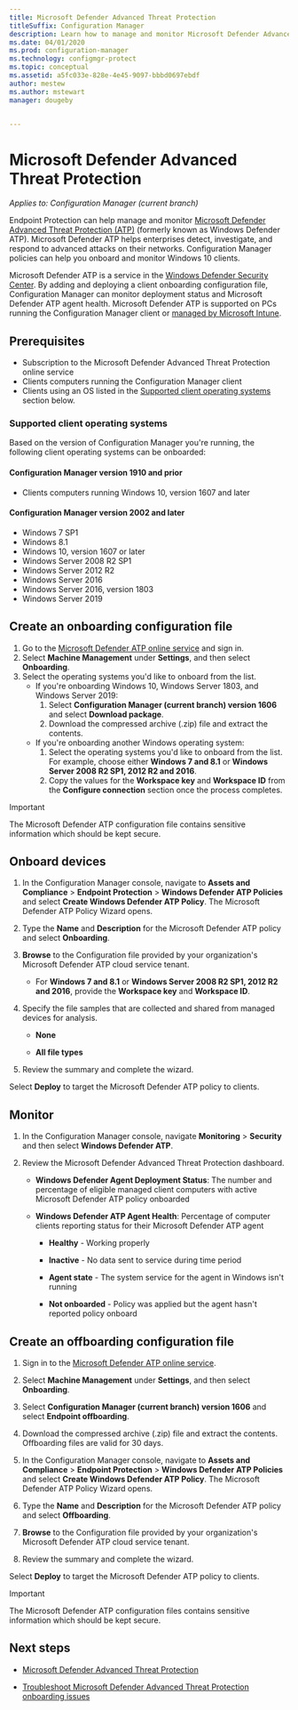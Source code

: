 ```yaml
---
title: Microsoft Defender Advanced Threat Protection
titleSuffix: Configuration Manager
description: Learn how to manage and monitor Microsoft Defender Advanced Threat Protection, a new service that helps enterprises respond to advanced attacks.
ms.date: 04/01/2020
ms.prod: configuration-manager
ms.technology: configmgr-protect
ms.topic: conceptual
ms.assetid: a5fc033e-828e-4e45-9097-bbbd0697ebdf
author: mestew
ms.author: mstewart
manager: dougeby


---
```

# Microsoft Defender Advanced Threat Protection

*Applies to: Configuration Manager (current branch)*

Endpoint Protection can help manage and monitor [Microsoft Defender Advanced Threat Protection (ATP)](https://docs.microsoft.com/windows/security/threat-protection/microsoft-defender-atp/microsoft-defender-advanced-threat-protection) (formerly known as Windows Defender ATP). Microsoft Defender ATP helps enterprises detect, investigate, and respond to advanced attacks on their networks. Configuration Manager policies can help you onboard and monitor Windows 10 clients.

Microsoft Defender ATP is a service in the [Windows Defender Security Center](https://securitycenter.windows.com). By adding and deploying a client onboarding configuration file, Configuration Manager can monitor deployment status and Microsoft Defender ATP agent health. Microsoft Defender ATP is supported on PCs running the Configuration Manager client or [managed by Microsoft Intune](https://docs.microsoft.com/intune/protect/advanced-threat-protection).

## Prerequisites

- Subscription to the Microsoft Defender Advanced Threat Protection online service  
- Clients computers running the Configuration Manager client
- Clients using an OS listed in the [Supported client operating systems](#bkmk_os) section below. 

### <a name="bkmk_os"></a> Supported client operating systems
Based on the version of Configuration Manager you're running, the following client operating systems can be onboarded:

#### Configuration Manager version 1910 and prior

- Clients computers running Windows 10, version 1607 and later

#### Configuration Manager version 2002 and later
<!--5229962-->
- Windows 7 SP1
- Windows 8.1
- Windows 10, version 1607 or later
- Windows Server 2008 R2 SP1
- Windows Server 2012 R2
- Windows Server 2016
- Windows Server 2016, version 1803
- Windows Server 2019

## Create an onboarding configuration file

1. Go to the [Microsoft Defender ATP online service](https://securitycenter.windows.com/) and sign in.
1. Select **Machine Management** under **Settings**, and then select **Onboarding**.
1. Select the operating systems you'd like to onboard from the list.
   - If you're onboarding Windows 10, Windows Server 1803, and Windows Server 2019:
      1. Select **Configuration Manager (current branch) version 1606** and select **Download package**.
      1. Download the compressed archive (.zip) file and extract the contents.
   - If you're onboarding another Windows operating system: 
      1. Select the operating systems you'd like to onboard from the list. For example, choose either **Windows 7 and 8.1** or **Windows Server 2008 R2 SP1, 2012 R2 and 2016**.
      1. Copy the values for the **Workspace key** and **Workspace ID** from the **Configure connection** section once the process completes.

> [!IMPORTANT]
> The Microsoft Defender ATP configuration file contains sensitive information which should be kept secure.

## Onboard devices

1. In the Configuration Manager console, navigate to **Assets and Compliance** > **Endpoint Protection** > **Windows Defender ATP Policies** and select **Create Windows Defender ATP Policy**. The Microsoft Defender ATP Policy Wizard opens.  
1. Type the **Name** and **Description** for the Microsoft Defender ATP policy and select **Onboarding**.
1. **Browse** to the Configuration file provided by your organization's Microsoft Defender ATP cloud service tenant.
   - For **Windows 7 and 8.1** or **Windows Server 2008 R2 SP1, 2012 R2 and 2016**, provide the **Workspace key** and **Workspace ID**.
1. Specify the file samples that are collected and shared from managed devices for analysis.  

   - **None**

   - **All file types**  
1. Review the summary and complete the wizard.  

Select **Deploy** to target the Microsoft Defender ATP policy to clients.

## Monitor

1. In the Configuration Manager console, navigate **Monitoring** > **Security** and then select **Windows Defender ATP**.  

1. Review the Microsoft Defender Advanced Threat Protection dashboard.  

    - **Windows Defender Agent Deployment Status**: The number and percentage of eligible managed client computers with active Microsoft Defender ATP policy onboarded  

    - **Windows Defender ATP Agent Health**: Percentage of computer clients reporting status for their Microsoft Defender ATP agent  

        - **Healthy** - Working properly  

        - **Inactive** - No data sent to service during time period  

        - **Agent state** - The system service for the agent in Windows isn't running  

        - **Not onboarded** - Policy was applied but the agent hasn't reported policy onboard  

## Create an offboarding configuration file  

1. Sign in to the [Microsoft Defender ATP online service](https://securitycenter.windows.com/).

1. Select **Machine Management** under **Settings**, and then select **Onboarding**.  

1. Select **Configuration Manager (current branch) version 1606** and select **Endpoint offboarding**.  

1. Download the compressed archive (.zip) file and extract the contents. Offboarding files are valid for 30 days.

1. In the Configuration Manager console, navigate to **Assets and Compliance** > **Endpoint Protection** > **Windows Defender ATP Policies** and select **Create Windows Defender ATP Policy**. The Microsoft Defender ATP Policy Wizard opens.  

1. Type the **Name** and **Description** for the Microsoft Defender ATP policy and select **Offboarding**.

1. **Browse** to the Configuration file provided by your organization's Microsoft Defender ATP cloud service tenant.

1. Review the summary and complete the wizard.  

Select **Deploy** to target the Microsoft Defender ATP policy to clients.  

> [!IMPORTANT]
> The Microsoft Defender ATP configuration files contains sensitive information which should be kept secure.

## Next steps

- [Microsoft Defender Advanced Threat Protection](https://docs.microsoft.com/windows/security/threat-protection/microsoft-defender-atp/microsoft-defender-advanced-threat-protection)

- [Troubleshoot Microsoft Defender Advanced Threat Protection onboarding issues](https://docs.microsoft.com/windows/security/threat-protection/microsoft-defender-atp/troubleshoot-onboarding)
